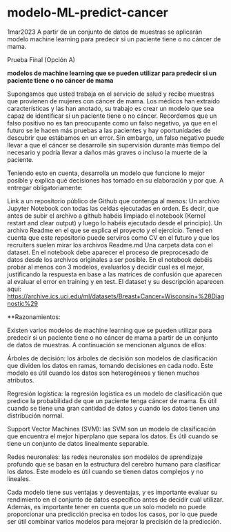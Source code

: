 # modelo-ML-predict-cancer
1mar2023 A partir de un conjunto de datos de muestras se aplicarán modelo machine learning para predecir si un paciente tiene o no cáncer de mama.


Prueba Final (Opción A)

**modelos de machine learning que se pueden utilizar para predecir si un paciente tiene o no cáncer de mama**

Supongamos que usted trabaja en el servicio de salud y recibe muestras que provienen de mujeres con cáncer de mama. Los médicos han extraído características y las han anotado, su trabajo es crear un modelo que sea capaz de identificar si un paciente tiene o no cáncer. Recordemos que un falso positivo no es tan preocupante como un falso negativo, ya que en el futuro se le hacen más pruebas a las pacientes y hay oportunidades de descubrir que estábamos en un error. Sin embargo, un falso negativo puede llevar a que el cáncer se desarrolle sin supervisión durante más tiempo del necesario y podría llevar a daños más graves o incluso la muerte de la paciente.

Teniendo esto en cuenta, desarrolla un modelo que funcione lo mejor posible y explica qué decisiones has tomado en su elaboración y por que. A entregar obligatoriamente:

Link a un repositorio público de Github que contenga al menos:
Un archivo Jupyter Notebook con todas las celdas ejecutadas en orden. Es decir, que antes de subir el archivo a github habéis limpiado el notebook (Kernel restart and clear output) y luego lo habéis ejecutado desde el principio).
Un archivo Readme en el que se explica el proyecto y el ejercicio. Tened en cuenta que este repositorio puede serviros como CV en el futuro y que los recruiters suelen mirar los archivos Readme.md
Una carpeta data con el dataset. En el notebook debe aparecer el proceso de preprocesado de datos desde los archivos originales a ser posible. En el notebook debéis probar al menos con 3 modelos, evaluarlos y decidir cual es el mejor, justificando la respuesta en base a las matrices de confusión que aparecen al evaluar el error en training y en test. El dataset y su descripción aparecen aquí: https://archive.ics.uci.edu/ml/datasets/Breast+Cancer+Wisconsin+%28Diagnostic%29


**Razonamientos:

Existen varios modelos de machine learning que se pueden utilizar para predecir si un paciente tiene o no cáncer de mama a partir de un conjunto de datos de muestras. A continuación se mencionan algunos de ellos:

Árboles de decisión: los árboles de decisión son modelos de clasificación que dividen los datos en ramas, tomando decisiones en cada nodo. Este modelo es útil cuando los datos son heterogéneos y tienen muchos atributos.

Regresión logística: la regresión logística es un modelo de clasificación que predice la probabilidad de que un paciente tenga cáncer de mama. Es útil cuando se tiene una gran cantidad de datos y cuando los datos tienen una distribución normal.

Support Vector Machines (SVM): las SVM son un modelo de clasificación que encuentra el mejor hiperplano que separa los datos. Es útil cuando se tiene un conjunto de datos linealmente separable.

Redes neuronales: las redes neuronales son modelos de aprendizaje profundo que se basan en la estructura del cerebro humano para clasificar los datos. Este modelo es útil cuando se tienen datos complejos y no lineales.

Cada modelo tiene sus ventajas y desventajas, y es importante evaluar su rendimiento en el conjunto de datos específico antes de decidir cuál utilizar. Además, es importante tener en cuenta que un solo modelo no puede proporcionar una predicción precisa en todos los casos, por lo que puede ser útil combinar varios modelos para mejorar la precisión de la predicción.
